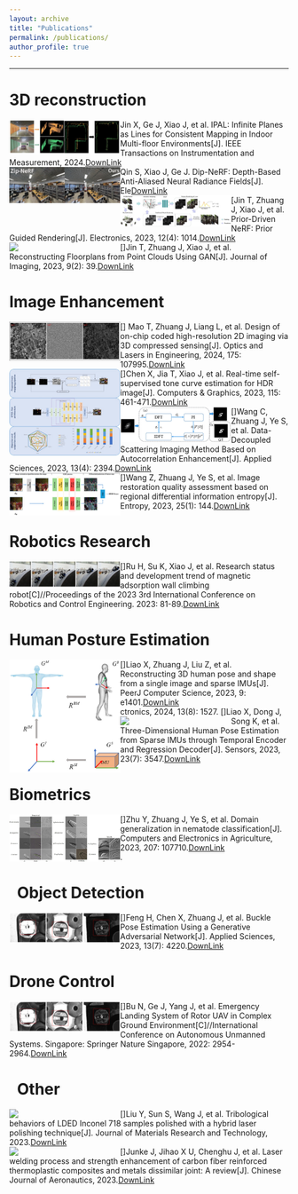 ```yaml
---
layout: archive
title: "Publications"
permalink: /publications/
author_profile: true
---
```


---
# 3D reconstruction
[<img  align="left" src="https://github.com/nimtecv/nimtecv.github.io/raw/master//images/jin.png"  width="200px" />](https://zxczhai.github.io/IPAL/ "悬停显示") Jin X, Ge J, Xiao J, et al. IPAL: Infinite Planes as Lines for Consistent Mapping in Indoor Multi-floor Environments[J]. IEEE Transactions on Instrumentation and Measurement, 2024.[DownLink](https://zxczhai.github.io/IPAL/)<br />
[<img  align="left" src="https://github.com/nimtecv/nimtecv.github.io/raw/master//images/333.png"  width="200px" />](https://qinshihao12.github.io/Dip-NeRF/ "悬停显示")Qin S, Xiao J, Ge J. Dip-NeRF: Depth-Based Anti-Aliased Neural Radiance Fields[J]. Ele[DownLink](https://qinshihao12.github.io/Dip-NeRF/)<br />
[<img  align="left" src="https://github.com/nimtecv/nimtecv.github.io/raw/master//images/5136.jpg"  width="200px" />Jin T, Zhuang J, Xiao J, et al. Prior-Driven NeRF: Prior Guided Rendering[J]. Electronics, 2023, 12(4): 1014.[DownLink](https://doi.org/10.3390/electronics12041014)<br />
[<img  align="left" src="https://github.com/nimtecv/nimtecv.github.io/raw/master//images/5139.jpg"   width="200px" />]Jin T, Zhuang J, Xiao J, et al. Reconstructing Floorplans from Point Clouds Using GAN[J]. Journal of Imaging, 2023, 9(2): 39.[DownLink](#https://doi.org/10.3390/jimaging9020039)<br />
# Image Enhancement
[<img  align="left" src="https://github.com/nimtecv/nimtecv.github.io/raw/master//images/513.jpg"   width="200px" />] Mao T, Zhuang J, Liang L, et al. Design of on-chip coded high-resolution 2D imaging via 3D compressed sensing[J]. Optics and Lasers in Engineering, 2024, 175: 107995.[DownLink](https://doi.org/10.1016/j.optlaseng.2023.107995) <br />
[<img  align="left" src="https://github.com/nimtecv/nimtecv.github.io/raw/master//images/5132.jpg"   width="200px" />]Chen X, Jia T, Xiao J, et al. Real-time self-supervised tone curve estimation for HDR image[J]. Computers & Graphics, 2023, 115: 461-471.[DownLink](https://doi.org/10.1016/j.cag.2023.07.034)<br />
[<img  align="left" src="https://github.com/nimtecv/nimtecv.github.io/raw/master//images/5137.jpg"   width="200px" />]Wang C, Zhuang J, Ye S, et al. Data-Decoupled Scattering Imaging Method Based on Autocorrelation Enhancement[J]. Applied Sciences, 2023, 13(4): 2394.[DownLink](https://doi.org/10.3390/app13042394)<br />
[<img  align="left" src="https://github.com/nimtecv/nimtecv.github.io/raw/master//images/5140.jpg"   width="200px" />]Wang Z, Zhuang J, Ye S, et al. Image restoration quality assessment based on regional differential information entropy[J]. Entropy, 2023, 25(1): 144.[DownLink](https://doi.org/10.3390/e25010144)<br />
# Robotics Research
[<img  align="left" src="https://github.com/nimtecv/nimtecv.github.io/raw/master//images/5131.png"   width="200px" />]Ru H, Su K, Xiao J, et al. Research status and development trend of magnetic adsorption wall climbing robot[C]//Proceedings of the 2023 3rd International Conference on Robotics and Control Engineering. 2023: 81-89.[DownLink](https://doi.org/10.1145/3598151.3598166)<br />

# Human Posture Estimation
[<img  align="left" src="https://github.com/nimtecv/nimtecv.github.io/raw/master//images/5133.jpg"   width="200px" />]Liao X, Zhuang J, Liu Z, et al. Reconstructing 3D human pose and shape from a single image and sparse IMUs[J]. PeerJ Computer Science, 2023, 9: e1401.[DownLink](https://peerj.com/articles/cs-1401)<br />ctronics, 2024, 13(8): 1527.
[<img  align="left" src="https://github.com/nimtecv/nimtecv.github.io/raw/master//images/5143.png"   width="200px" />]Liao X, Dong J, Song K, et al. Three-Dimensional Human Pose Estimation from Sparse IMUs through Temporal Encoder and Regression Decoder[J]. Sensors, 2023, 23(7): 3547.[DownLink](https://doi.org/10.3390/s23073547)<br />
# Biometrics
[<img  align="left" src="https://github.com/nimtecv/nimtecv.github.io/raw/master//images/5134.jpg"   width="200px" />]Zhu Y, Zhuang J, Ye S, et al. Domain generalization in nematode classification[J]. Computers and Electronics in Agriculture, 2023, 207: 107710.[DownLink](https://doi.org/10.1016/j.compag.2023.107710) <br />.
#  Object Detection
[<img  align="left" src="https://github.com/nimtecv/nimtecv.github.io/raw/master//images/5135.png"   width="200px" />]Feng H, Chen X, Zhuang J, et al. Buckle Pose Estimation Using a Generative Adversarial Network[J]. Applied Sciences, 2023, 13(7): 4220.[DownLink](https://doi.org/10.3390/app13074220)<br />
# Drone Control
[<img  align="left" src="https://github.com/nimtecv/nimtecv.github.io/raw/master//images/5135.png"   width="200px" />]Bu N, Ge J, Yang J, et al. Emergency Landing System of Rotor UAV in Complex Ground Environment[C]//International Conference on Autonomous Unmanned Systems. Singapore: Springer Nature Singapore, 2022: 2954-2964.[DownLink](https://doi.org/10.1007/978-981-99-0479-2_273)<br />

#  Other
[<img  align="left" src="https://github.com/nimtecv/nimtecv.github.io/raw/master//images/5141.png"   width="200px" />]Liu Y, Sun S, Wang J, et al. Tribological behaviors of LDED Inconel 718 samples polished with a hybrid laser polishing technique[J]. Journal of Materials Research and Technology, 2023.[DownLink](https://doi.org/10.1016/j.jmrt.2023.05.230)<br />
[<img  align="left" src="https://github.com/nimtecv/nimtecv.github.io/raw/master//images/5142.png"   width="200px" />]Junke J, Jihao X U, Chenghu J, et al. Laser welding process and strength enhancement of carbon fiber reinforced thermoplastic composites and metals dissimilar joint: A review[J]. Chinese Journal of Aeronautics, 2023.[DownLink](https://doi.org/10.1016/j.cja.2023.02.025)<br />

